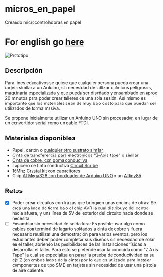 # micros_en_papel
Creando microcontroladoras en papel

# For english go [here](https://github.com/fede2cr/micros_en_papel/blob/master/README.en.md)

![Prototipo](https://github.com/fede2cr/micros_en_papel/blob/master/doc/img/prototipos/prototipo.gif)

## Descripción

Para fines educativos se quiere que cualquier persona pueda crear una tarjeta similar a un Arduino, sin necesidad de utilizar químicos peligrosos, maquinaria especializada y que pueda ser diseñado y ensamblado en aprox 20 minutos para poder crear talleres de una sola sesión. Así mismo es importante que los materiales sean de muy bajo costo para que puedan ser utilizados de forma masiva.

Se propone inicialmente utilizar un Arduino UNO sin procesador, en lugar de un convertidor serial como un cable FTDI.

## Materiales disponibles

* Papel, cartón o [cualquier otro sustrato similar](https://www.amazon.com/Paper-High-Elephant-Notebook-Large/dp/B00512F4NU/ref=sr_1_27?ie=UTF8&qid=1488605679&sr=8-27)
* [Cinta de transferencia para electrónicos](https://www.amazon.com/dp/B00HDDRUIM/ref=wl_it_dp_o_pC_nS_ttl?_encoding=UTF8&colid=3C30BG4N9HBTS&coliid=I100AKWQFII0SL&psc=1) ["Z-Axis tape"](https://www.adafruit.com/products/1656) o similar
* [Cinta de cobre, con goma conductiva](http://www.crcibernetica.com/copper-tape-5mm-50ft/)
* Lapicero de tinta conductiva [Circuit Scribe](https://www.amazon.com/gp/product/B00OZATJ3A/ref=oh_aui_detailpage_o05_s00?ie=UTF8&psc=1)
* 16Mhz [Crystal kit](http://www.crcibernetica.com/crystal-kit-for-arduino-on-a-breadboard/) con capacitores
* Chip [ATMega328 con bootloader de Arduino UNO](http://www.crcibernetica.com/atmega328-microcontroller-bootloader-uno/) o un [ATtiny85](http://www.crcibernetica.com/avr-8-pin-20mhz-8k-4a-d-attiny85/)

## Retos

- [x] Poder crear circuitos con trazas que brinquen unas encima de otras: Se crea una línea de tierra bajo el chip AVR la cual distribuye del centro hacia afuera, y una línea de 5V del exterior del circuito hacia donde se necesita.
- [ ] Ensamblar sin necesidad de soldadura: Es posible usar algo como cables con terminal de lagarto soldados a cinta de cobre si fuera necesario reutilizar una demostración para varios eventos, pero los estudiantes deben poder completar sus diseños sin necesidad de solar en el taller, abriendo las posibilidades de las instalaciones físicas a desarrollar el taller. Para esto se pretende usar la conocida como "Z Axis Tape" la cual se especializa en pasar la prueba de conductividad en su eje Z (en ambos lados de la cinta) por lo que es utilizado para instalar componentes de tipo SMD en tarjetas sin necesidad de usar una pistola de aire caliente.
